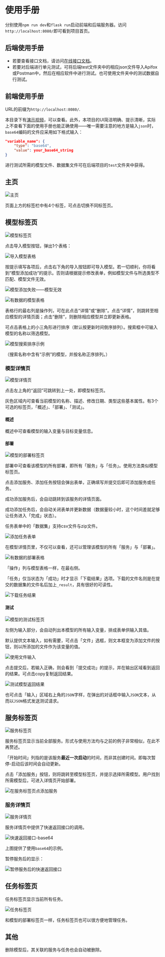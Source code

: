 # 使用手册

分别使用`npm run dev`和`flask run`启动前端和后端服务器。访问`http://localhost:8080/`即可看到项目首页。

## 后端使用手册

* 若要查看接口文档，请访问[在线接口文档](https://www.apifox.cn/apidoc/shared-333a8de7-4ea7-4c19-b85d-d7c30147af8d)。
* 若要对后端进行单元测试，可将后端test文件夹中的相应json文件导入Apifox或Postman中，然后在相应软件中进行测试。也可使用文件夹中的测试数据自行测试。

## 前端使用手册

URL的前缀为`http://localhost:8080/`.

本目录下有[演示视频](./演示视频.mkv)，可以查看。此外，本项目的UI简洁明确、提示清晰，实际上不查看下面的使用手册也能正确使用——唯一需要注意的地方是输入`json`时，`base64`编码的文件应采用如下格式输入：

```json
"variable_name": {
    "type": "base64",
    "value": your_base64_string
}
```



进行测试所需的模型文件、数据集文件可在后端项目的`test`文件夹中获得。

## 主页

![主页](.\assets\主页.png)

页面上方的标签栏中有4个标签，可点击切换不同标签页。

## 模型标签页

![模型标签页](.\assets\模型标签页.png)

点击导入模型按钮，弹出1个表格：

![导入模型表格](.\assets\导入模型表单.png)

按提示填写各项后，点击右下角的导入按钮即可导入模型。若一切顺利，你将看到“模型添加成功”的提示。否则请根据提示修改表单，例如模型文件与所选类型不匹配、模型文件无效。

![模型添加失败——模型无效](.\assets\模型添加失败——模型无效.png)

![有数据的模型表格](.\assets\有数据的模型表格.png)

表格行的最右列是操作列，可在此点击“详情”或“删除”。点击“详情”，则跳转至相应模型的详情页面；点击“删除”，则删除相应模型并立即更新表格。

可点击表格上的小三角形进行排序（默认按更新时间倒序排列）。搜索框中可输入模型的名称以筛选模型。

![模型搜索排序示例](.\assets\模型搜索排序示例.png)

（搜索名称中含有“示例”的模型，并按名称正序排列。）

### 模型详情页

![模型详情页](.\assets\模型详情页.png)

点击左上角的“返回”可跳转到上一处，即模型标签页。

灰色区域内可查看当前模型的名称、描述、修改日期、类型这些基本属性。有3个可选的标签页，「概述」、「部署」、「测试」。

#### 概述

概述中可查看模型的输入变量与目标变量信息。

#### 部署

![模型的部署标签页](.\assets\模型的部署标签页.png)

部署中可查看该模型的所有部署，即所有「服务」与「任务」。使用方法类似模型标签页。

点击添加服务、添加任务按钮会弹出表单，正确填写并提交后即可添加服务或任务。

成功添加服务后，会自动跳转到该服务的详情页面。

成功添加任务后，会自动关闭表单并更新数据（数据量较小时，这个时间差就足够让任务进入「完成」状态）。

任务表单中的「数据集」支持csv文件与zip文件。

![添加任务表单](.\assets\添加任务表单.png)

在模型详情页里，不仅可以查看，还可以管理该模型的所有「服务」与「部署」。

![有数据的部署表格](.\assets\有数据的部署表格.png)

「操作」列与模型表格一样，在最右侧。

「任务」仅当状态为「成功」时才显示「下载结果」选项。下载的文件名则是在提交的数据集的文件名后加上`_result`，具有很好的可读性。

![下载任务结果](.\assets\下载任务结果.png)

#### 测试

![模型的测试标签页](.\assets\模型的测试标签页.png)

左侧为输入部分，会自动列出本模型的所有输入变量，排成表单供输入其值。

默认提供文本输入，如有需要，可点击「文件」选框，则文本框变为添加文件的按钮，则以所添加的文件作为该变量的值。

![使用文件输入](.\assets\使用文件输入.png)

点击提交后，若输入正确，则会看到「提交成功」的提示，并在输出区域看到返回的结果。可点击copy复制返回结果。

![测试模型返回结果](.\assets\测试模型返回结果.png)

也可点击「输入」区域右上角的`JSON`字样，在弹出的对话框中输入`JSON`文本，从而以`JSON`格式发送测试请求。

## 服务标签页

![服务标签页](.\assets\服务标签页.png)

服务标签页显示当前全部服务。形式与使用方法均与之前的例子非常相似，在此不再赘述。

「开始时间」列指的是该服务**最近一次启动**的时间，而非其创建时间。即每次暂停-启动后该时间会自动更新。

点击「添加服务」按钮，则将跳转至模型标签页，并提示选择所需模型。用户找到所需模型后，可进入详情页开始部署。

![在服务标签页点添加服务](.\assets\在服务标签页点添加服务.png)

### 服务详情页

![服务详情页](.\assets\服务详情页.png)

服务详情页中提供了快速返回接口的调用。

![快速返回接口-base64](.\assets\快速返回接口-base64.png)

上图提供了使用`base64`的示例。

暂停服务后的显示：

![暂停服务后的快速返回接口](.\assets\暂停服务后的快速返回接口.png)

## 任务标签页

任务标签页显示当前所有任务。

![任务标签页](.\assets\任务标签页.png)

和模型的部署标签页一样，任务标签页也可以很方便地管理任务。

## 其他

删除模型后，其关联的服务与任务也会自动被删除。

